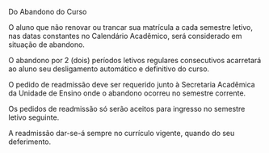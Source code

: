 Do Abandono do Curso

O aluno que não renovar ou trancar sua matrícula a cada semestre letivo, nas datas constantes
no Calendário Acadêmico, será considerado em situação de abandono.

O abandono por 2 (dois) períodos letivos regulares consecutivos acarretará ao aluno seu
desligamento automático e definitivo do curso.

O pedido de readmissão deve ser requerido junto à Secretaria Acadêmica da Unidade de
Ensino onde o abandono ocorreu no semestre corrente.

Os pedidos de readmissão só serão aceitos para ingresso no semestre letivo seguinte.

A readmissão dar-se-á sempre no currículo vigente, quando do seu deferimento.
